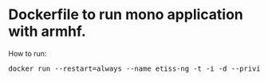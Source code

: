 # Dockerfile to run mono application with armhf. 

How to run:
<pre>
docker run --restart=always --name etiss-ng -t -i -d --privileged -p 8080:8080 -v /opt/etiss:/opt/etiss -v /dev:/dev tasmail/armhf-etiss-ng
</pre>


